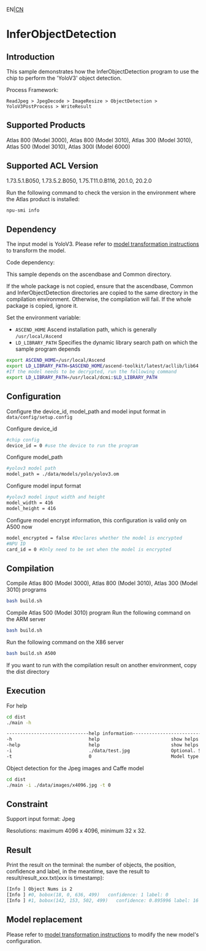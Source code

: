 EN|[CN](README(Linux).zh.md)
# InferObjectDetection

## Introduction

This sample demonstrates how the InferObjectDetection program to use the chip to perform the 'YoloV3' object detection.

Process Framework:

```
ReadJpeg > JpegDecode > ImageResize > ObjectDetection > YoloV3PostProcess > WriteResult
```

## Supported Products

Atlas 800 (Model 3000), Atlas 800 (Model 3010), Atlas 300 (Model 3010), Atlas 500 (Model 3010), Atlas 300I (Model 6000)

## Supported ACL Version

1.73.5.1.B050, 1.73.5.2.B050, 1.75.T11.0.B116, 20.1.0, 20.2.0

Run the following command to check the version in the environment where the Atlas product is installed:
```bash
npu-smi info
```

## Dependency

The input model is YoloV3. Please refer to [model transformation instructions](data/models/README.md) to transform the model.


Code dependency:

This sample depends on the ascendbase and Common directory.

If the whole package is not copied, ensure that the ascendbase, Common and InferObjectDetection directories are copied to the same directory in the compilation environment. Otherwise, the compilation will fail. If the whole package is copied, ignore it.

Set the environment variable:
*  `ASCEND_HOME`      Ascend installation path, which is generally `/usr/local/Ascend`
*  `LD_LIBRARY_PATH`  Specifies the dynamic library search path on which the sample program depends

```bash
export ASCEND_HOME=/usr/local/Ascend
export LD_LIBRARY_PATH=$ASCEND_HOME/ascend-toolkit/latest/acllib/lib64:$LD_LIBRARY_PATH
#If the model needs to be decrypted, run the following command
export LD_LIBRARY_PATH=/usr/local/dcmi:$LD_LIBRARY_PATH
```


## Configuration

Configure the device_id, model_path and model input format in `data/config/setup.config`

Configure device_id
```bash
#chip config
device_id = 0 #use the device to run the program
```
Configure model_path
```bash
#yolov3 model path
model_path = ./data/models/yolo/yolov3.om
```
Configure model input format
```bash
#yolov3 model input width and height
model_width = 416
model_height = 416
```
Configure model encrypt information, this configuration is valid only on A500 now
```bash
model_encrypted = false #Declares whether the model is encrypted
#NPU ID
card_id = 0 #Only need to be set when the model is encrypted
```


## Compilation

Compile Atlas 800 (Model 3000), Atlas 800 (Model 3010), Atlas 300 (Model 3010) programs
```bash
bash build.sh
```

Compile Atlas 500 (Model 3010) program
Run the following command on the ARM server
```bash
bash build.sh
```

Run the following command on the X86 server
```bash
bash build.sh A500
```

If you want to run with the compilation result on another environment, copy the dist directory

## Execution


For help
```bash
cd dist
./main -h

------------------------------help information------------------------------
-h                            help                          show helps
-help                         help                          show helps
-i                            ./data/test.jpg               Optional. Specify the input image, default: ./data/test.jpg
-t                            0                             Model type. 0: YoloV3 Caffe, 1: YoloV3 Tensorflow
```

Object detection for the Jpeg images and Caffe model
```bash
cd dist
./main -i ./data/images/x4096.jpg -t 0
```

## Constraint

Support input format: Jpeg

Resolutions: maximum 4096 x 4096, minimum 32 x 32.


## Result

Print the result on the terminal: the number of objects, the position, confidence and label, in the meantime, save the result to result/result_xxx.txt(xxx is timestamp):
```bash
[Info ] Object Nums is 2
[Info ] #0, bobox(18, 0, 636, 499)   confidence: 1 label: 0
[Info ] #1, bobox(142, 153, 502, 499)   confidence: 0.895996 label: 16
```

## Model replacement
Please refer to [model transformation instructions](data/models/README.md) to modify the new model's configuration.
